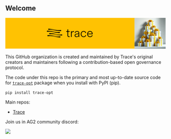 ## Welcome

![Trace Banner](../assets/banner.png)

This GitHub organization is created and maintained by Trace's original creators and maintainers following a contribution-based open governance protocol.

The code under this repo is the primary and most up-to-date source code for [`trace-opt`](https://pypi.org/project/trace-opt/) package when you install with PyPI (pip).

```
pip install trace-opt
```

Main repos:
- [Trace](https://github.com/AgentOpt/Trace)

Join us in AG2 community discord: 

[![](https://dcbadge.limes.pink/api/server/https://discord.gg/9CcNqXAnPC)](https://discord.gg/https://discord.gg/9CcNqXAnPC)

